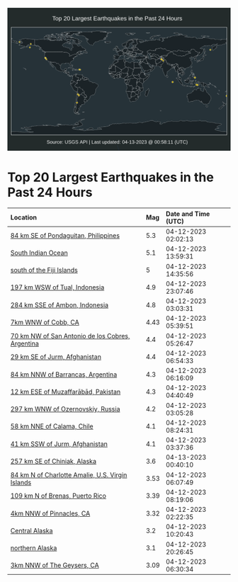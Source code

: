 ![Map](./map.png)

# Top 20 Largest Earthquakes in the Past 24 Hours

| Location | Mag | Date and Time (UTC) |
|:---|:---|:---|
| [84 km SE of Pondaguitan, Philippines](https://earthquake.usgs.gov/earthquakes/eventpage/us6000k3p4) | 5.3 | 04-12-2023 02:02:13 |
| [South Indian Ocean](https://earthquake.usgs.gov/earthquakes/eventpage/us6000k3ta) | 5.1 | 04-12-2023 13:59:31 |
| [south of the Fiji Islands](https://earthquake.usgs.gov/earthquakes/eventpage/us6000k3tg) | 5 | 04-12-2023 14:35:56 |
| [197 km WSW of Tual, Indonesia](https://earthquake.usgs.gov/earthquakes/eventpage/us6000k3xn) | 4.9 | 04-12-2023 23:07:46 |
| [284 km SSE of Ambon, Indonesia](https://earthquake.usgs.gov/earthquakes/eventpage/us6000k3pp) | 4.8 | 04-12-2023 03:03:31 |
| [7km WNW of Cobb, CA](https://earthquake.usgs.gov/earthquakes/eventpage/nc73871215) | 4.43 | 04-12-2023 05:39:51 |
| [70 km NW of San Antonio de los Cobres, Argentina](https://earthquake.usgs.gov/earthquakes/eventpage/us6000k3qe) | 4.4 | 04-12-2023 05:26:47 |
| [29 km SE of Jurm, Afghanistan](https://earthquake.usgs.gov/earthquakes/eventpage/us6000k3rd) | 4.4 | 04-12-2023 06:54:33 |
| [84 km NNW of Barrancas, Argentina](https://earthquake.usgs.gov/earthquakes/eventpage/us6000k3qv) | 4.3 | 04-12-2023 06:16:09 |
| [12 km ESE of Muzaffarābād, Pakistan](https://earthquake.usgs.gov/earthquakes/eventpage/us6000k3q6) | 4.3 | 04-12-2023 04:40:49 |
| [297 km WNW of Ozernovskiy, Russia](https://earthquake.usgs.gov/earthquakes/eventpage/us6000k3pr) | 4.2 | 04-12-2023 03:05:28 |
| [58 km NNE of Calama, Chile](https://earthquake.usgs.gov/earthquakes/eventpage/us6000k3rv) | 4.1 | 04-12-2023 08:24:31 |
| [41 km SSW of Jurm, Afghanistan](https://earthquake.usgs.gov/earthquakes/eventpage/us6000k3py) | 4.1 | 04-12-2023 03:37:36 |
| [257 km SE of Chiniak, Alaska](https://earthquake.usgs.gov/earthquakes/eventpage/us6000k3y7) | 3.6 | 04-13-2023 00:40:10 |
| [84 km N of Charlotte Amalie, U.S. Virgin Islands](https://earthquake.usgs.gov/earthquakes/eventpage/pr2023102000) | 3.53 | 04-12-2023 06:07:49 |
| [109 km N of Brenas, Puerto Rico](https://earthquake.usgs.gov/earthquakes/eventpage/pr71404453) | 3.39 | 04-12-2023 08:19:06 |
| [4km NNW of Pinnacles, CA](https://earthquake.usgs.gov/earthquakes/eventpage/nc73871065) | 3.32 | 04-12-2023 02:22:35 |
| [Central Alaska](https://earthquake.usgs.gov/earthquakes/eventpage/ak0234ouw42d) | 3.2 | 04-12-2023 10:20:43 |
| [northern Alaska](https://earthquake.usgs.gov/earthquakes/eventpage/ak0234p0vqke) | 3.1 | 04-12-2023 20:26:45 |
| [3km NNW of The Geysers, CA](https://earthquake.usgs.gov/earthquakes/eventpage/nc73871740) | 3.09 | 04-12-2023 06:30:34 |
